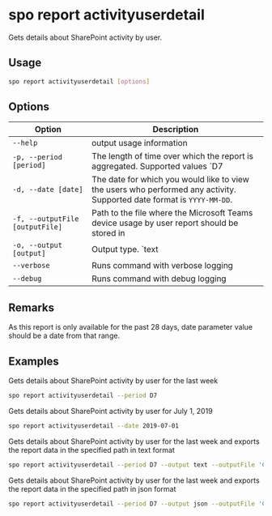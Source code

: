 # spo report activityuserdetail

Gets details about SharePoint activity by user.

## Usage

```sh
spo report activityuserdetail [options]
```

## Options

Option|Description
------|-----------
`--help`|output usage information
`-p, --period [period]`|The length of time over which the report is aggregated. Supported values `D7|D30|D90|D180`
`-d, --date [date]`|The date for which you would like to view the users who performed any activity. Supported date format is `YYYY-MM-DD`.
`-f, --outputFile [outputFile]`|Path to the file where the Microsoft Teams device usage by user report should be stored in
`-o, --output [output]`|Output type. `text|json`. Default `text`
`--verbose`|Runs command with verbose logging
`--debug`|Runs command with debug logging

## Remarks

As this report is only available for the past 28 days, date parameter value should be a date from that range.

## Examples

Gets details about SharePoint activity by user for the last week

```sh
spo report activityuserdetail --period D7
```

Gets details about SharePoint activity by user for July 1, 2019

```sh
spo report activityuserdetail --date 2019-07-01
```

Gets details about SharePoint activity by user for the last week and exports the report data in the specified path in text format

```sh
spo report activityuserdetail --period D7 --output text --outputFile 'C:/report.txt'
```

Gets details about SharePoint activity by user for the last week and exports the report data in the specified path in json format

```sh
spo report activityuserdetail --period D7 --output json --outputFile 'C:/report.json'
```
